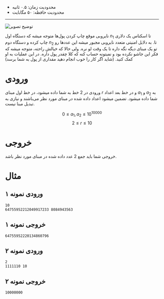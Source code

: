 + محدودیت زمان: ۰.۵ ثانیه
+ محدودیت حافظه: ۵۰ مگابایت

----------
![توضیح تصویر](https://uupload.ir/files/krki_money_heist.jpg)


نایروبی موقع چاپ کردن پول‌ها متوجه میشه که دستگاه اول $n_1$  تا اسکناس یک دلاری چاپ کرده و دستگاه دوم $n_2$  تا. به دلایل امنیتی متعدد نایروبی مجبور میشه این عدد‌ها رو تو یک مبنای دیگه نگه داره تا یک وقت لو نره. ولی حالا که خیالش راحته، متوجه میشه که فکر این جاشو نکرده بود و نمیتونه حساب کنه که کلا چقدر پول داره. در این عملیات به او کمک کنید. (شاید اگر کار را خوب انجام دهید مقداری از پول به شما برسد)

# ورودی

ورودی در 2 خط به شما داده میشود، در خط اول مبنای $r$ و در خط بعد اعداد $a_1$ و $a_2$ به شما داده میشود.
تضمین میشود اعداد داده شده در مبنای مورد نظر می‌باشند و نیازی به تبدیل مبنا نیست.

$$0 \le a_1,a_2 \le 10^{10000}$$
$$ 2 \le r \le 10$$

# خروجی

خروجی شما باید جمع 2 عدد داده شده در مبنای مورد نظر باشد.

# مثال

## ورودی نمونه ۱

```
10
64755952212049917233 8084943563 
```

## خروجی نمونه ۱

```
64755952220134860796
```

## ورودی نمونه ۲

```
2
1111110 10 
```

## خروجی نمونه ۲

```
10000000
```